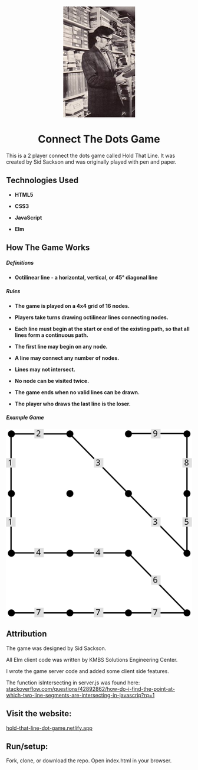 <p align="center"><img src="/Images/sid-sackson.jpg" alt="An image of a finished game of connect the dots."></p>

<h1 align="center">
  Connect The Dots Game
</h1>

This is a 2 player connect the dots game called Hold That Line. It was created by Sid Sackson and was originally played with pen and paper.

## Technologies Used

- **HTML5**

- **CSS3**

- **JavaScript**

- **Elm**

## How The Game Works

##### Definitions

- **Octilinear line - a horizontal, vertical, or 45° diagonal line**

##### Rules

- **The game is played on a 4x4 grid of 16 nodes.**

- **Players take turns drawing octilinear lines connecting nodes.**

- **Each line must begin at the start or end of the existing path, so that all lines form a continuous path.**

- **The first line may begin on any node.**

- **A line may connect any number of nodes.**

- **Lines may not intersect.**

- **No node can be visited twice.**

- **The game ends when no valid lines can be drawn.**

- **The player who draws the last line is the loser.**

##### Example Game

<img src="/Images/example-game.svg" alt="An image of a finished game of connect the dots.">

## Attribution

The game was designed by Sid Sackson.

All Elm client code was written by KMBS Solutions Engineering Center.

I wrote the game server code and added some client side features.

The function isIntersecting in server.js was found here: [stackoverflow.com/questions/42892862/how-do-i-find-the-point-at-which-two-line-segments-are-intersecting-in-javascrip?rq=1](https://stackoverflow.com/questions/42892862/how-do-i-find-the-point-at-which-two-line-segments-are-intersecting-in-javascrip?rq=1)

## Visit the website:

[hold-that-line-dot-game.netlify.app](https://hold-that-line-dot-game.netlify.app/)

## Run/setup:

Fork, clone, or download the repo.
Open index.html in your browser.
